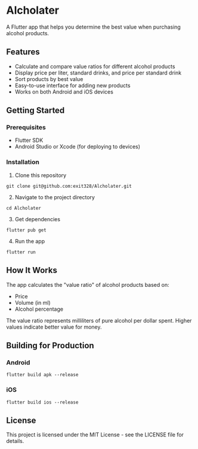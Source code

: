 # Alcholater

A Flutter app that helps you determine the best value when purchasing alcohol products.

## Features

- Calculate and compare value ratios for different alcohol products
- Display price per liter, standard drinks, and price per standard drink
- Sort products by best value
- Easy-to-use interface for adding new products
- Works on both Android and iOS devices

## Getting Started

### Prerequisites

- Flutter SDK
- Android Studio or Xcode (for deploying to devices)

### Installation

1. Clone this repository
```
git clone git@github.com:exit328/Alcholater.git
```

2. Navigate to the project directory
```
cd Alcholater
```

3. Get dependencies
```
flutter pub get
```

4. Run the app
```
flutter run
```

## How It Works

The app calculates the "value ratio" of alcohol products based on:
- Price
- Volume (in ml)
- Alcohol percentage

The value ratio represents milliliters of pure alcohol per dollar spent. Higher values indicate better value for money.

## Building for Production

### Android
```
flutter build apk --release
```

### iOS
```
flutter build ios --release
```

## License

This project is licensed under the MIT License - see the LICENSE file for details.
